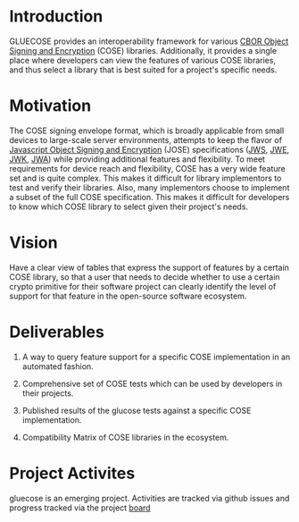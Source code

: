 # Introduction
GLUECOSE provides an interoperability framework for various [CBOR Object Signing and Encryption](https://datatracker.ietf.org/doc/html/rfc8152) (COSE) libraries. Additionally, it provides a single place where developers can view the features of various COSE libraries, and thus select a library that is best suited for a project's specific needs.

# Motivation
The COSE signing envelope format, which is broadly applicable from small devices to large-scale server environments, attempts to keep the flavor of [Javascript Object Signing and Encryption](https://datatracker.ietf.org/wg/jose/documents/) (JOSE) specifications ([JWS](https://datatracker.ietf.org/doc/rfc7515/), [JWE](https://datatracker.ietf.org/doc/rfc7516/), [JWK](https://datatracker.ietf.org/doc/rfc7517/), [JWA](https://datatracker.ietf.org/doc/rfc7518/)) while providing additional features and flexibility. To meet requirements for device reach and flexibility, COSE has a very wide feature set and is quite complex. This makes it difficult for library implementors to test and verify their libraries. Also, many implementors choose to implement a subset of the full COSE specification. This makes it difficult for developers to know which COSE library to select given their project's needs.

# Vision
Have a clear view of tables that express the support of features by a certain COSE library, so that a user that needs to decide whether to use a certain crypto primitive for their software project can clearly identify the level of support for that feature in the open-source software ecosystem.

# Deliverables

1. A way to query feature support for a specific COSE implementation in an automated fashion.

2. Comprehensive set of COSE tests which can be used by developers in their projects.

3. Published results of the glucose tests against a specific COSE implementation.

4. Compatibility Matrix of COSE libraries in the ecosystem.

# Project Activites
gluecose is an emerging project. Activities are tracked via github issues and progress tracked via the project [board](https://github.com/orgs/gluecose/projects/1)
